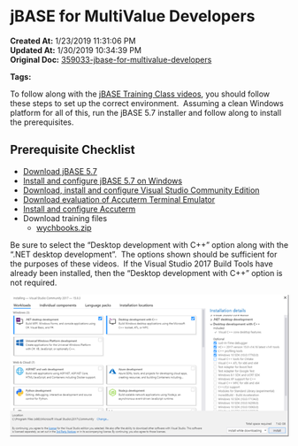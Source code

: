 # jBASE for MultiValue Developers

**Created At:** 1/23/2019 11:31:06 PM  
**Updated At:** 1/30/2019 10:34:39 PM  
**Original Doc:** [359033-jbase-for-multivalue-developers](https://docs.jbase.com/coding-corner/359033-jbase-for-multivalue-developers)  

**Tags:**
<badge text='education' vertical='middle' />
<badge text='excercise' vertical='middle' />
<badge text='tutorial' vertical='middle' />
<badge text='videos' vertical='middle' />
<badge text='class' vertical='middle' />
<badge text='excercises' vertical='middle' />
<badge text='training' vertical='middle' />







To follow along with the [jBASE Training Class videos](https://www.youtube.com/playlist?list=PLVXwKjeQzt19GqazZ0l3sAFpAAqz2STMw), you should follow these steps to set up the correct environment.  Assuming a clean Windows platform for all of this, run the jBASE 5.7 installer and follow along to install the prerequisites.



## Prerequisite Checklist

- [Download jBASE 5.7](https://www.jbase.com/products/demo/)
- [Install and configure jBASE 5.7 on Windows](./../../administration/installation-guides/windows-installation-guide)
- [Download, install and configure Visual Studio Community Edition](https://docs.microsoft.com/en-us/visualstudio/install/install-visual-studio?view=vs-2017)
- [Download evaluation of Accuterm Terminal Emulator](https://www.zumasys.com/atfiles/downloads/at7/atw73a.exe)
- [Install and configure Accuterm](https://www.zumasys.com/atfiles/manuals/at7/AccuTerm-7-User-Manual.pdf)
- Download training files
    - [wychbooks.zip](https://s3.amazonaws.com/helpjuice-static/helpjuice_production%2Fuploads%2Fupload%2Fimage%2F3397%2Fdirect%2F1548303493356-wychbooks.zip)


Be sure to select the “Desktop development with C++” option along with the “.NET desktop development”.  The options shown should be sufficient for the purposes of these videos.  If the Visual Studio 2017 Build Tools have already been installed, then the “Desktop development with C++” option is not required.

![359033-jbase-for-multivalue-developers: 1548287245873-1548287245872](./1548287245873-1548287245872.png)






